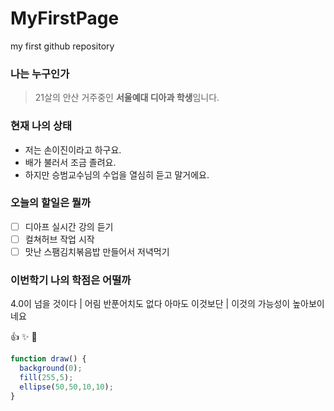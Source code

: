 # MyFirstPage
my first github repository

### 나는 누구인가
 > 21살의 안산 거주중인 **서울예대 디아과 학생**임니다.

### 현재 나의 상태
 * 저는 손이진이라고 하구요.
 * 배가 불러서 조금 졸려요.
 * 하지만 승범교수님의 수업을 열심히 듣고 말거에요.

### 오늘의 할일은 뭘까
- [ ] 디아프 실시간 강의 듣기
- [ ] 컬쳐허브 작업 시작
- [ ] 맛난 스팸김치볶음밥 만들어서 저녁먹기

### 이번학기 나의 학점은 어떨까
4.0이 넘을 것이다 | 어림 반푼어치도 없다
아마도 이것보단 | 이것의 가능성이 높아보이네요

👍 ✨ 🤘

```javascript
function draw() {
  background(0);
  fill(255,5);
  ellipse(50,50,10,10);
}
```
